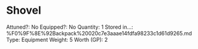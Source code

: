 # Shovel

Attuned?: No
Equipped?: No
Quantity: 1
Stored in...: %F0%9F%8E%92Backpack%20020c7e3aaae14fdfa98233c1d61d9265.md
Type: Equipment
Weight: 5
Worth (GP): 2